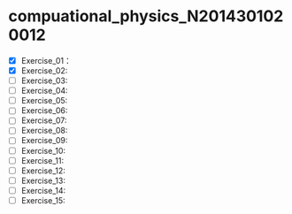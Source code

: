 # compuational_physics_N2014301020012
- [x] Exercise_01：   
- [x] Exercise_02: 
- [ ] Exercise_03:  
- [ ] Exercise_04:  
- [ ] Exercise_05:  
- [ ] Exercise_06:  
- [ ] Exercise_07:  
- [ ] Exercise_08:  
- [ ] Exercise_09:  
- [ ] Exercise_10:  
- [ ] Exercise_11:  
- [ ] Exercise_12:  
- [ ] Exercise_13:  
- [ ] Exercise_14:  
- [ ] Exercise_15:  
